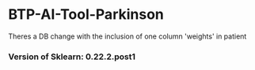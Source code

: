 # BTP-AI-Tool-Parkinson

Theres a DB change with the inclusion of one column 'weights' in patient

### Version of Sklearn: 0.22.2.post1